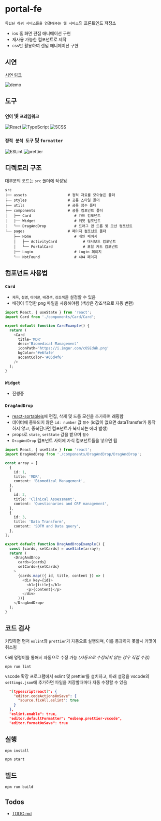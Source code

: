 # portal-fe

`독립된 하위 서비스들을 연결해주는 웹 서비스`의 프론트엔드 저장소

- ios 홈 화면 편집 애니메이션 구현
- 재사용 가능한 컴포넌트로 제작
- css만 활용하여 랜덤 애니메이션 구현

## 시연

[시연 링크](https://portal-fe.netlify.app/)

![demo](./demo.gif)

## 도구

### `언어` 및 `프레임워크`

![React](https://img.shields.io/badge/react-%2320232a.svg?style=for-the-badge&logo=react&logoColor=%2361DAFB)
![TypeScript](https://img.shields.io/badge/typescript-%23007ACC.svg?style=for-the-badge&logo=typescript&logoColor=white)
![SCSS](https://img.shields.io/badge/SCSS-hotpink.svg?style=for-the-badge&logo=SASS&logoColor=white)

### `정적 분석 도구` 및 `formatter`

![ESLint](https://img.shields.io/badge/ESLint-4B3263?style=for-the-badge&logo=eslint&logoColor=white)
![prettier](https://img.shields.io/badge/prettier-ffffff?style=for-the-badge&logo=prettier)

## 디렉토리 구조

대부분의 코드는 `src` 폴더에 작성됨

    src
    ├── assets                   # 정적 자료를 모아놓은 폴더
    ├── styles                   # 공통 스타일 폴더
    ├── utils                    # 공통 함수 폴더
    ├── components               # 공통 컴포넌트 폴더
    │   ├── Card                    # 카드 컴포넌트
    │   ├── Widget                  # 위젯 컴포넌트
    │   └── DragAndDrop             # 드래그 앤 드롭 및 모션 컴포넌트
    └── pages                    # 페이지 컴포넌트 폴더
        ├── Home                    # 메인 페이지
        │   ├── ActivityCard            # 대시보드 컴포넌트
        │   └── PortalCard              # 포털 카드 컴포넌트
        ├── Login                   # Login 페이지
        └── NotFound                # 404 페이지

## 컴포넌트 사용법

### `Card`

- `제목`, `설명`, `아이콘`, `배경색`, `강조색`을 설정할 수 있음
- 배경이 투명한 png 파일을 사용해야됨 (색상은 강조색으로 자동 변환)

```ts
import React, { useState } from 'react';
import Card from './components/Card/Card';

export default function CardExample() {
  return (
    <Card
      title='MDR'
      desc='Biomedical Management'
      iconPath='https://i.imgur.com/cOSEdWk.png'
      bgColor='#e6fafe'
      accentColor='#05d4f6'
    />
  );
}
```

### `Widget`

- 진행중

### `DragAndDrop`

- [react-sortablejs](https://github.com/SortableJS/react-sortablejs)에 편집, 삭제 및 드롭 모션을 추가하여 래핑함
- 데이터에 중복되지 않은 `id: number` 값 `필수` (id값이 없으면 dataTransfer가 동작하지 않고, 중복된다면 컴포넌트가 복제되는 에러 발생)
- props로 `state`, `setState` 값을 받으며 `필수`
- `DragAndDrop` 컴포넌트 사이에 자식 컴포넌트들을 넣으면 됨

```ts
import React, { useState } from 'react';
import DragAndDrop from './components/DragAndDrop/DragAndDrop';

const array = [
  {
    id: 1,
    title: 'MDR',
    content: 'Biomedical Management',
  },
  {
    id: 2,
    title: 'Clinical Assessment',
    content: 'Questionaries and CRF management',
  },
  {
    id: 3,
    title: 'Data Transform',
    content: 'SDTM and Data query',
  },
];

export default function DragAndDropExample() {
  const [cards, setCards] = useState(array);
  return (
    <DragAndDrop
      cards={cards}
      setCards={setCards}
    >
      {cards.map(({ id, title, content }) => (
        <div key={id}>
          <h1>{title}</h1>
          <p>{content}</p>
        </div>
      ))}
    </DragAndDrop>
  );
}
```

## 코드 검사

커밋하면 먼저 `eslint`와 `prettier`가 자동으로 실행되며, 이를 통과하지 못할시 커밋이 취소됨

아래 명령어를 통해서 자동으로 수정 가능 _(자동으로 수정되지 않는 경우 직접 수정)_

```
npm run lint
```

vscode 확장 프로그램에서 eslint 및 prettier를 설치하고, 아래 설정을 vscode의 `settings.json`에 추가하면 파일을 저장할때마다 자동 수정할 수 있음

```json
  "[typescriptreact]": {
    "editor.codeActionsOnSave": {
      "source.fixAll.eslint": true
    }
  },
  "eslint.enable": true,
  "editor.defaultFormatter": "esbenp.prettier-vscode",
  "editor.formatOnSave": true
```

## 실행

```
npm install
```

```
npm start
```

## 빌드

```
npm run build
```

## Todos

- [TODO.md](https://github.com/syki66/portal-fe/blob/master/TODO.md)
